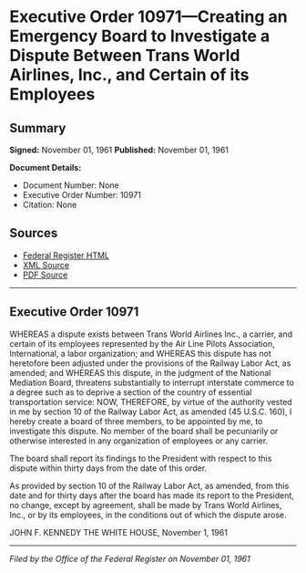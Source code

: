 # Executive Order 10971—Creating an Emergency Board to Investigate a Dispute Between Trans World Airlines, Inc., and Certain of its Employees

## Summary

**Signed:** November 01, 1961
**Published:** November 01, 1961

**Document Details:**
- Document Number: None
- Executive Order Number: 10971
- Citation: None

## Sources
- [Federal Register HTML](https://www.presidency.ucsb.edu/documents/executive-order-10971-creating-emergency-board-investigate-dispute-between-trans-world)
- [XML Source](None)
- [PDF Source](None)

---

## Executive Order 10971

WHEREAS a dispute exists between Trans World Airlines Inc., a carrier, and certain of its employees represented by the Air Line Pilots Association, International, a labor organization; and
WHEREAS this dispute has not heretofore been adjusted under the provisions of the Railway Labor Act, as amended; and
WHEREAS this dispute, in the judgment of the National Mediation Board, threatens substantially to interrupt interstate commerce to a degree such as to deprive a section of the country of essential transportation service:
NOW, THEREFORE, by virtue of the authority vested in me by section 10 of the Railway Labor Act, as amended (45 U.S.C. 160), I hereby create a board of three members, to be appointed by me, to investigate this dispute. No member of the board shall be pecuniarily or otherwise interested in any organization of employees or any carrier.

The board shall report its findings to the President with respect to this dispute within thirty days from the date of this order.

As provided by section 10 of the Railway Labor Act, as amended, from this date and for thirty days after the board has made its report to the President, no change, except by agreement, shall be made by Trans World Airlines, Inc., or by its employees, in the conditions out of which the dispute arose.

JOHN F. KENNEDY
THE WHITE HOUSE,
November 1, 1961

---

*Filed by the Office of the Federal Register on November 01, 1961*
